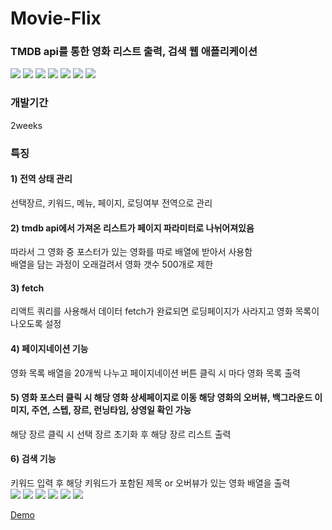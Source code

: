 <h1>Movie-Flix</h1>

<h3>TMDB api를 통한 영화 리스트 출력, 검색 웹 애플리케이션</h3>

<!-- 사용된 기술 스택 -->
<div>
  <img src="https://img.shields.io/badge/react-61DAFB?style=flat-square&logo=react&logoColor=white"/>
  <img src="https://img.shields.io/badge/typescript-3178C6?style=flat-square&logo=typescript&logoColor=white"/>
  <img src="https://img.shields.io/badge/reactquery-FF4154?style=flat-square&logo=reactquery&logoColor=black"/>
  <img src="https://img.shields.io/badge/axios-5A29E4?style=flat-square&logo=axios&logoColor=white"/>
  <img src="https://img.shields.io/badge/redux-764ABC?style=flat-square&logo=redux&logoColor=white"/>
  <img src="https://img.shields.io/badge/sass-CC6699?style=flat-square&logo=sass&logoColor=white"/>
    <img src="https://img.shields.io/badge/reactrouter-CA4245?style=flat-square&logo=reactrouter&logoColor=white"/>
</div>

<h3>개발기간</h3>
<p>2weeks<p>

<h3>특징</h3>
<h4>1) 전역 상태 관리</h4>
<div>선택장르, 키워드, 메뉴, 페이지, 로딩여부 전역으로 관리</div>
<h4>2) tmdb api에서 가져온 리스트가 페이지 파라미터로 나뉘어져있음</h4>
<div>따라서 그 영화 중 포스터가 있는 영화를 따로 배열에 받아서 사용함</div>
<div>배열을 담는 과정이 오래걸려서 영화 갯수 500개로 제한</div>
<h4>3) fetch</h4>
<div>리액트 쿼리를 사용해서 데이터 fetch가 완료되면 로딩페이지가 사라지고 영화 목록이 나오도록 설정</div>
<h4>4) 페이지네이션 기능</h4>
<div>영화 목록 배열을 20개씩 나누고 페이지네이션 버튼 클릭 시 마다 영화 목록 출력</div>
<h4>5) 영화 포스터 클릭 시 해당 영화 상세페이지로 이동 해당 영화의 오버뷰, 백그라운드 이미지, 주연, 스텝, 장르, 런닝타임, 상영일 확인 가능</h4>
<div>해당 장르 클릭 시 선택 장르 초기화 후 해당 장르 리스트 출력</div>
<h4>6) 검색 기능</h4>
<div>키워드 입력 후 해당 키워드가 포함된 제목 or 오버뷰가 있는 영화 배열을 출력</div>

<img src="http://aaeexx.dothome.co.kr/project/image/movie-flix/1.gif)">
<img src="http://aaeexx.dothome.co.kr/project/image/movie-flix/2.gif)">
<img src="http://aaeexx.dothome.co.kr/project/image/movie-flix/3.gif)">
<img src="http://aaeexx.dothome.co.kr/project/image/movie-flix/4.gif)">
<img src="http://aaeexx.dothome.co.kr/project/image/movie-flix/5.gif)">
<img src="http://aaeexx.dothome.co.kr/project/image/movie-flix/6.gif)">

<a href="http://aaeexx.dothome.co.kr/project/image/movie-flix/">Demo</a>



